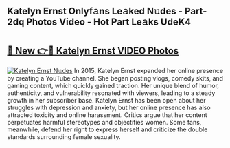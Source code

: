 ## Katelyn Ernst Onlyf𝚊ns Le𝚊ked N𝚞des - Part-2dq Photos Video - Hot Part Le𝚊ks UdeK4

# <h2><a href="http://ab41576.deff.icu/?id=Katelyn+Ernst">🔗 New 👉🔴 Katelyn Ernst VIDEO Photos</a></h2>

[![Katelyn Ernst N𝚞des](https://i.imgur.com/rIISA9y.gif)](http://ab41576.deff.icu/?id=Katelyn+Ernst)
In 2015, Katelyn Ernst expanded her online presence by creating a YouTube channel. She began posting vlogs, comedy skits, and gaming content, which quickly gained traction. Her unique blend of humor, authenticity, and vulnerability resonated with viewers, leading to a steady growth in her subscriber base. Katelyn Ernst has been open about her struggles with depression and anxiety, but her online presence has also attracted toxicity and online harassment. Critics argue that her content perpetuates harmful stereotypes and objectifies women. Some fans, meanwhile, defend her right to express herself and criticize the double standards surrounding female sexuality.
